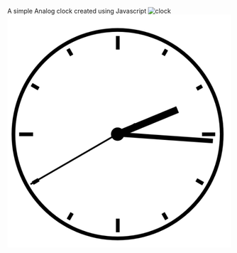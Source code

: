 A simple Analog clock created using Javascript 
![clock](https://user-images.githubusercontent.com/40522163/85998776-ec4f8200-ba13-11ea-8167-c6998a3e5f2a.PNG)
![](images/clock.PNG)
